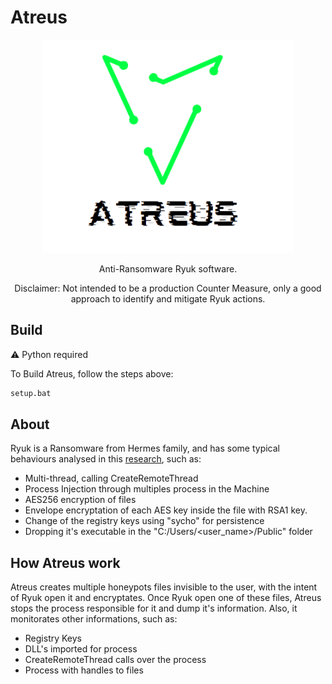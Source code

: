 # Atreus
<div align="center" >
<img src='assets/atreus.png' style="width:25rem;"/>

Anti-Ransomware Ryuk software.

Disclaimer: Not intended to be a production Counter Measure, only a good approach to identify and mitigate Ryuk actions.
</div>

## Build
:warning: Python required

To Build Atreus, follow the steps above:

```bash
setup.bat
```

## About
Ryuk is a Ransomware from Hermes family, and has some typical behaviours analysed in this [research](www.google.com), such as:
* Multi-thread, calling CreateRemoteThread
* Process Injection through multiples process in the Machine
* AES256 encryption of files
* Envelope encryptation of each AES key inside the file with RSA1 key.
* Change of the registry keys using "sycho" for persistence
* Dropping it's executable in the "C:/Users/<user_name>/Public" folder

## How Atreus work
Atreus creates multiple honeypots files invisible to the user, with the intent of Ryuk open it and encryptates. Once Ryuk open one of these files, Atreus stops the process responsible for it and dump it's information. Also, it monitorates other informations, such as:
* Registry Keys
* DLL's imported for process
* CreateRemoteThread calls over the process
* Process with handles to files


